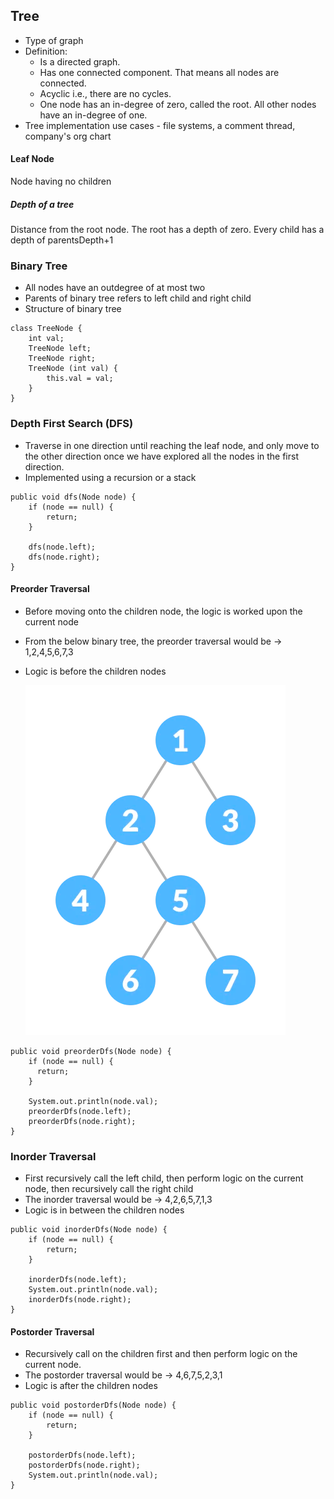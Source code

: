 ## Tree
* Type of graph
* Definition:
  * Is a directed graph. 
  * Has one connected component. That means all nodes are connected.
  * Acyclic i.e., there are no cycles.
  * One node has an in-degree of zero, called the root. All other nodes have an in-degree of one.
* Tree implementation use cases - file systems, a comment thread, company's org chart

#### Leaf Node
Node having no children
##### Depth of a tree
Distance from the root node. The root has a depth of zero. Every child has a depth of parentsDepth+1

### Binary Tree
* All nodes have an outdegree of at most two
* Parents of binary tree refers to left child and right child
* Structure of binary tree
````
class TreeNode {
    int val;
    TreeNode left;
    TreeNode right;
    TreeNode (int val) {
        this.val = val;
    }
}
````

### Depth First Search (DFS)
* Traverse in one direction until reaching the leaf node, and only move to the other direction once we have explored all the nodes in the first direction.
* Implemented using a recursion or a stack

````
public void dfs(Node node) {
    if (node == null) {
        return;
    }

    dfs(node.left);
    dfs(node.right);
}
````

#### Preorder Traversal
* Before moving onto the children node, the logic is worked upon the current node
* From the below binary tree, the preorder traversal would be -> 1,2,4,5,6,7,3
* Logic is before the children nodes

     ![img_3.png](img_3.png)
````
public void preorderDfs(Node node) {
    if (node == null) {
      return;
    }

    System.out.println(node.val);
    preorderDfs(node.left);
    preorderDfs(node.right);
}
````
### Inorder Traversal
* First recursively call the left child, then perform logic on the current node, then recursively call the right child
* The inorder traversal would be -> 4,2,6,5,7,1,3
* Logic is in between the children nodes
````
public void inorderDfs(Node node) {
    if (node == null) {
        return;
    }

    inorderDfs(node.left);
    System.out.println(node.val);
    inorderDfs(node.right);
}
````
#### Postorder Traversal
* Recursively call on the children first and then perform logic on the current node.
* The postorder traversal would be -> 4,6,7,5,2,3,1
* Logic is after the children nodes
````
public void postorderDfs(Node node) {
    if (node == null) {
        return;
    }

    postorderDfs(node.left);
    postorderDfs(node.right);
    System.out.println(node.val);
}
````